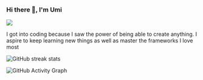 ### Hi there 👋, I'm Umi
![](https://pbs.twimg.com/media/CcvcLQvW0AAlEtL.jpg)

I got into coding because I saw the power of being able to create anything. I aspire to keep learning new things as well as master the frameworks I love most


![GitHub streak stats](https://github-readme-streak-stats.herokuapp.com/?user=UmiVilbig)  

![GitHub Activity Graph](https://activity-graph.herokuapp.com/graph?username=UmiVilbig)  

